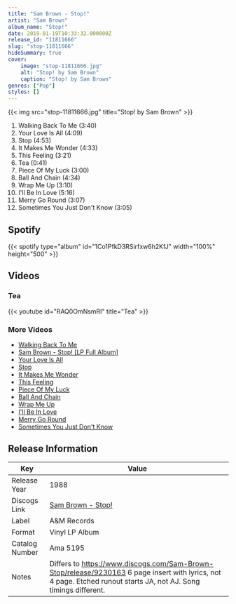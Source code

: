 ```yaml
---
title: "Sam Brown - Stop!"
artist: "Sam Brown"
album_name: "Stop!"
date: 2019-01-19T10:33:32.000000Z
release_id: "11811666"
slug: "stop-11811666"
hideSummary: true
cover:
    image: "stop-11811666.jpg"
    alt: "Stop! by Sam Brown"
    caption: "Stop! by Sam Brown"
genres: ["Pop"]
styles: []
---
```


{{< img src="stop-11811666.jpg" title="Stop! by Sam Brown" >}}

<!-- section break -->

1. Walking Back To Me (3:40)
2. Your Love Is All (4:09)
3. Stop (4:53)
4. It Makes Me Wonder (4:33)
5. This Feeling (3:21)
6. Tea (0:41)
7. Piece Of My Luck (3:00)
8. Ball And Chain (4:34)
9. Wrap Me Up (3:10)
10. I'll Be In Love (5:16)
11. Merry Go Round (3:07)
12. Sometimes You Just Don't Know (3:05)

<!-- section break -->


## Spotify
{{< spotify type="album" id="1Co1PfkD3RSirfxw6h2KfJ" width="100%" height="500" >}}



## Videos
### Tea
{{< youtube id="RAQ0OmNsmRI" title="Tea" >}}<br>

### More Videos

- [Walking Back To Me](https://www.youtube.com/watch?v=hTOBlrWzT0o)
- [Sam Brown - Stop! [LP Full Album]](https://www.youtube.com/watch?v=GKcZnjBSCBE)
- [Your Love Is All](https://www.youtube.com/watch?v=LEBiRGka5nU)
- [Stop](https://www.youtube.com/watch?v=kRHSAPiBfq8)
- [It Makes Me Wonder](https://www.youtube.com/watch?v=UUhjwspFCXI)
- [This Feeling](https://www.youtube.com/watch?v=zlbuy37bhXs)
- [Piece Of My Luck](https://www.youtube.com/watch?v=x05qXKVpJGU)
- [Ball And Chain](https://www.youtube.com/watch?v=xEoXSfjJzwA)
- [Wrap Me Up](https://www.youtube.com/watch?v=bBtt6SwSzzA)
- [I'll Be In Love](https://www.youtube.com/watch?v=xFfrFPhSAFE)
- [Merry Go Round](https://www.youtube.com/watch?v=Vj9OdQpY_4M)
- [Sometimes You Just Don't Know](https://www.youtube.com/watch?v=r-zwq1Xqab4)


## Release Information
|  Key           | Value                                                |
| ---------------| ---------------------------------------------------- |
| Release Year   | 1988                                   |
| Discogs Link   | [Sam Brown - Stop!](https://www.discogs.com/release/11811666-Sam-Brown-Stop) |
| Label          | A&M Records |
| Format         | Vinyl LP Album |
| Catalog Number | Ama 5195 |
| Notes | Differs to https://www.discogs.com/Sam-Brown-Stop/release/9230163 6 page insert with lyrics, not 4 page. Etched runout starts JA, not AJ. Song timings different.  |